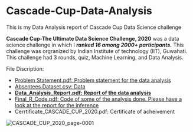# Cascade-Cup-Data-Analysis
This is my Data Analysis report of Cascade Cup Data Science challenge


**Cascade Cup-The Ultimate Data Science Challenge, 2020** was a data science challenge in which I ***ranked 16 among 2000+ participants.*** This challenge was orgranized by Indian Institute of technology (IIT), Guwahati. This challenge had 3 rounds, quiz, Machine Learning, and Data Analysis. 

File Discription:
* [Problem Statement.pdf: Problem statement for the data analysis](https://github.com/Ullas25/Cascade-Cup-Data-Analysis/blob/main/Problem%20Statement.pdf)
* [Absentees Dataset.csv: Data](https://github.com/Ullas25/Cascade-Cup-Data-Analysis/blob/main/Absentees%20Dataset.csv)
* [**Data_Analysis_Report.pdf: Report of the data analysis**](https://github.com/Ullas25/Cascade-Cup-Data-Analysis/blob/main/Data_Analysis_Report.pdf)
* [Final_R_Code.pdf: Code of some of the analysis done. Please have a look at the report for the inference](https://github.com/Ullas25/Cascade-Cup-Data-Analysis/blob/main/Final_R_Code.pdf)
* Cerrtificate_CASCADE_CUP_2020.pdf: Certificate of acheivement 

![CASCADE_CUP_2020_page-0001](https://user-images.githubusercontent.com/46472021/159159965-5590da78-da02-4f9b-9bb4-4eade3ca4d37.jpg)

